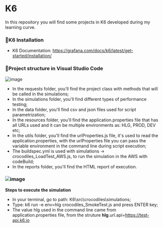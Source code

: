 # K6
In this repository you will find some projects in K6 developed during my learning curve.

### 📂**K6 Installation**
- K6 Documentation: https://grafana.com/docs/k6/latest/get-started/installation/

### 📂**Project structure in Visual Studio Code**
![image](https://github.com/almeidas-tatiane/K6/assets/68197687/57b04897-2322-4df9-8b34-9c0368dfdca2)

- In the requests folder, you'll find the project class with methods that will be called in the simulations;
- In the simulations folder, you'll find different types of performance testing;
- In the data folder, you'll find csv and json files used for script parametrization;
- In the resources folder, you'll find the application.properties file that has all URLs used and it can be multiple environments as: HLG, PROD, DEV etc;
- In the utils folder, you'll find the urlProperties.js file, it's used to read the application.properties, with the urlProperties file you can pass the variable environment in the command line during script execution;
- The buildspec.yml is used with simulations -> crocodiles_LoadTest_AWS.js, to run the simulation in the AWS with codeBuild;
- In the reports folder, you'll find the HTML report of execution.


### ![image](https://github.com/almeidas-tatiane/K6/assets/68197687/b84f403c-5736-426f-96bd-a69e4bcabfdc)
**Steps to execute the simulation**
- In your terminal, go to path: K6\src\crocodiles\simulations;
- Type: k6 run -e env=hlg crocodiles_SmokeTest.js and press ENTER key;
- The value hlg used in the command line came from application.properties file, from the struture **hlg**.url.api=https://test-api.k6.io

